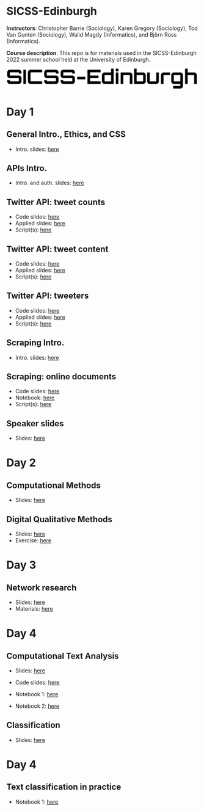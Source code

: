 # SICSS-Edinburgh

**Instructors**: Christopher Barrie (Sociology), Karen Gregory (Sociology), Tod Van Gunten (Sociology), Walid Magdy (Informatics), and Björn Ross (Informatics).

**Course description**: This repo is for materials used in the SICSS-Edinburgh 2022 summer school held at the University of Edinburgh.

![Alt Text](coursebanner.png)

# Day 1

## General Intro., Ethics, and CSS

-   Intro. slides: [here](https://raw.githack.com/cjbarrie/sicss_22/main/000_intro.html)

## APIs Intro.

-   Intro. and auth. slides: [here](https://raw.githack.com/cjbarrie/sicss_22/main/00_auth.html)

## Twitter API: tweet counts

-   Code slides: [here](https://raw.githack.com/cjbarrie/sicss_22/main/01_count.html)
-   Applied slides: [here](https://raw.githack.com/cjbarrie/sicss_22/main/01_count_tweets_examples.html)
-   Script(s): [here](https://github.com/cjbarrie/sicss_22/blob/main/01_count_tweets.R)

## Twitter API: tweet content

-   Code slides: [here](https://raw.githack.com/cjbarrie/sicss_22/main/02_get_tweets.html)
-   Applied slides: [here](https://raw.githack.com/cjbarrie/sicss_22/main/02_get_tweets_examples.html)
-   Script(s): [here](https://github.com/cjbarrie/sicss_22/blob/main/02_get_tweets.R)

## Twitter API: tweeters

-   Code slides: [here](https://raw.githack.com/cjbarrie/sicss_22/main/03_get_tweeters.html)
-   Applied slides: [here](https://raw.githack.com/cjbarrie/sicss_22/main/03_get_tweeters_examples.html)
-   Script(s): [here](https://github.com/cjbarrie/sicss_22/blob/main/03_get_tweeters.R)

## Scraping Intro.

-   Intro. slides:  [here](https://raw.githack.com/cjbarrie/sicss_22/main/04_scraping_examples.html)

## Scraping: online documents

-   Code slides: [here](https://raw.githack.com/cjbarrie/sicss_22/main/04_scrape_pages.html)
-   Notebook: [here](https://raw.githack.com/cjbarrie/sicss_22/main/04_scraping_notebook.html)
-   Script(s): [here](https://github.com/cjbarrie/sicss_22/blob/main/04_scraping.R)


## Speaker slides

- Slides: [here](https://github.com/cjbarrie/sicss_22/blob/main/speaker_slides/scarton.pdf)

# Day 2

## Computational Methods

- Slides: [here](https://github.com/cjbarrie/sicss_22/blob/main/organizer_slides/ross.pdf)

## Digital Qualitative Methods

- Slides: [here](https://github.com/cjbarrie/sicss_22/blob/main/organizer_slides/gregory.pdf)
- Exercise: [here](https://github.com/cjbarrie/sicss_22/blob/main/organizer_slides/gregory_ex.pdf)

# Day 3

## Network research

- Slides: [here](https://github.com/cjbarrie/sicss_22/blob/main/organizer_slides/gunten.pdf)
- Materials: [here](https://github.com/cjbarrie/sicss_22/blob/main/organizer_materials/gunten/)

# Day 4

## Computational Text Analysis

- Slides: [here](https://docs.google.com/presentation/d/e/2PACX-1vQtIyFyGG7dc_DLuNy3iI9wEmGyZfRG8qChHr56c6Bd5kWO3RRskidCslBfJBy3-RS5D3tFR_CTa7Bi/pub?start=true&loop=false&delayms=3000)

- Code slides: [here](https://raw.githack.com/cjbarrie/sicss_22/main/05_cta.html)
- Notebook 1: [here](https://raw.githack.com/cjbarrie/sicss_22/main/05_cta_notebook1.html)
- Notebook 2: [here](https://raw.githack.com/cjbarrie/sicss_22/main/05_cta_notebook2.html)

## Classification

- Slides: [here](https://github.com/cjbarrie/sicss_22/blob/main/organizer_slides/magdy.pdf)

# Day 4

## Text classification in practice

- Notebook 1: [here](https://colab.research.google.com/drive/13U89jMNzL-q_gg7sCSjrSWZIHnKA6UJ5?usp=sharing#scrollTo=9uapzhjYHeHl)